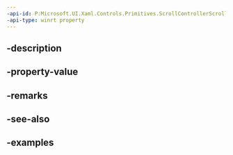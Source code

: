 ```yaml
---
-api-id: P:Microsoft.UI.Xaml.Controls.Primitives.ScrollControllerScrollByRequestedEventArgs.Info
-api-type: winrt property
---
```


## -description

## -property-value

## -remarks

## -see-also

## -examples

